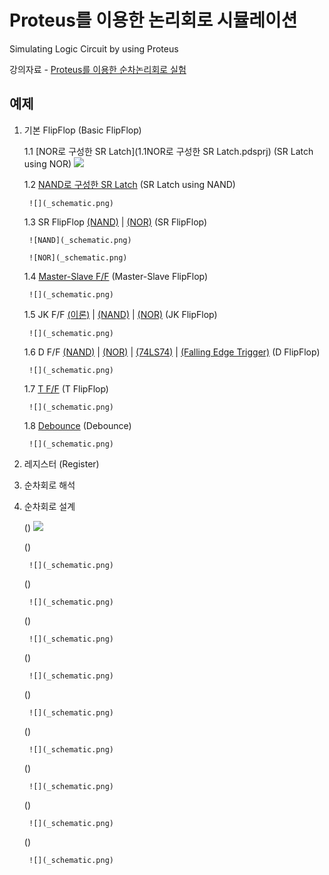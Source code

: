 # Proteus를 이용한 논리회로 시뮬레이션
Simulating Logic Circuit by using Proteus

강의자료 - [Proteus를 이용한 순차논리회로 실험](https://docs.google.com/document/d/1Bt5hzK4daAi6tXBZO7RS8zhi8J9hEL-TYFtcSkawnpE/edit#heading=h.a8czxwntf37)

## 예제

1. 기본 FlipFlop (Basic FlipFlop)

    1.1 [NOR로 구성한 SR Latch](1.1NOR로 구성한 SR Latch.pdsprj) (SR Latch using NOR) 
        ![](_schematic.png)

    1.2 [NAND로 구성한 SR Latch](.pdsprj) (SR Latch using NAND) 

        ![](_schematic.png)

    1.3 SR FlipFlop [(NAND)](.pdsprj) | [(NOR)](.pdsprj) (SR FlipFlop) 

        ![NAND](_schematic.png)

        ![NOR](_schematic.png)

    1.4 [Master-Slave F/F](.pdsprj) (Master-Slave FlipFlop) 

        ![](_schematic.png)

    1.5 JK F/F [(이론)](.pdsprj) | [(NAND)](.pdsprj) | [(NOR)](.pdsprj) (JK FlipFlop) 

        ![](_schematic.png)

    1.6 D F/F [(NAND)](.pdsprj) | [(NOR)](.pdsprj) | [(74LS74)](.pdsprj) | [(Falling Edge Trigger)](.pdsprj) (D FlipFlop) 

        ![](_schematic.png)

    1.7 [T F/F](.pdsprj) (T FlipFlop) 

        ![](_schematic.png)
    
    1.8 [Debounce](.pdsprj) (Debounce) 

        ![](_schematic.png)

2. 레지스터 (Register)

3. 순차회로 해석

4. 순차회로 설계




















     [](.pdsprj) () 
        ![](_schematic.png)

     [](.pdsprj) () 

        ![](_schematic.png)

     [](.pdsprj) () 

        ![](_schematic.png)

     [](.pdsprj) () 

        ![](_schematic.png)

     [](.pdsprj) () 

        ![](_schematic.png)

     [](.pdsprj) () 

        ![](_schematic.png)

     [](.pdsprj) () 

        ![](_schematic.png)

     [](.pdsprj) () 

        ![](_schematic.png)

     [](.pdsprj) () 

        ![](_schematic.png)

     [](.pdsprj) () 

        ![](_schematic.png)
